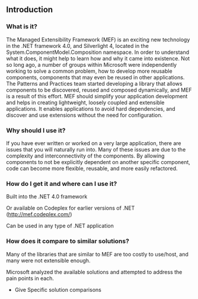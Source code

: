 ## Introduction

### What is it?

The Managed Extensibility Framework (MEF) is an exciting new technology in the .NET framework 4.0, and Silverlight 4, located in the System.ComponentModel.Composition namespace. In order to understand what it does, it might help to learn how and why it came into existence. Not so long ago, a number of groups within Microsoft were independently working to solve a common problem, how to develop more reusable components, components that may even be reused in other applications. The Patterns and Practices team started developing a library that allows components to be discovered, reused and composed dynamically, and MEF is a result of this effort. MEF should simplify your application development and helps in creating lightweight, loosely coupled and extensible applications. It enables applications to avoid hard dependencies, and discover and use extensions without the need for configuration.

### Why should I use it?

If you have ever written or worked on a very large application, there are issues that you will naturally run into. Many of these issues are due to the complexity and interconnectivity of the components. By allowing components to not be explicitly dependent on another specific component, code can become more flexible, reusable, and more easily refactored.

### How do I get it and where can I use it?

Built into the .NET 4.0 framework

Or available on Codeplex for earlier versions of .NET (http://mef.codeplex.com/)

Can be used in any type of .NET application

### How does it compare to similar solutions?

Many of the libraries that are similar to MEF are too costly to use/host, and many were not extensible enough.

Microsoft analyzed the available solutions and attempted to address the pain points in each.

*   Give Specific solution comparisons
